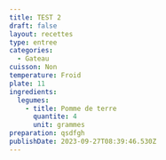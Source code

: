 ```yaml
---
title: TEST 2
draft: false
layout: recettes
type: entree
categories:
  - Gateau
cuisson: Non
temperature: Froid
plate: 11
ingredients:
  legumes:
    - title: Pomme de terre
      quantite: 4
      unit: grammes
preparation: qsdfgh
publishDate: 2023-09-27T08:39:46.530Z
---
```

